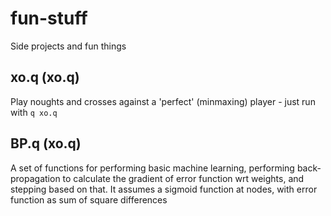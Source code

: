 # fun-stuff

Side projects and fun things

## xo.q (xo.q)

Play noughts and crosses against a 'perfect' (minmaxing) player - just run with `q xo.q`

## BP.q (xo.q)

A set of functions for performing basic machine learning, performing back-propagation to calculate the gradient of error function wrt weights, and stepping based on that. It assumes a sigmoid function at nodes, with error function as sum of square differences

